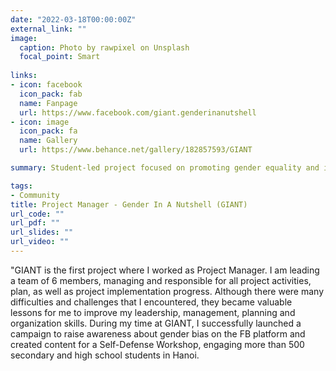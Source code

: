 ```yaml
---
date: "2022-03-18T00:00:00Z"
external_link: ""
image:
  caption: Photo by rawpixel on Unsplash
  focal_point: Smart
  
links:
- icon: facebook
  icon_pack: fab
  name: Fanpage
  url: https://www.facebook.com/giant.genderinanutshell
- icon: image
  icon_pack: fa
  name: Gallery
  url: https://www.behance.net/gallery/182857593/GIANT

summary: Student-led project focused on promoting gender equality and inclusivity

tags:
- Community
title: Project Manager - Gender In A Nutshell (GIANT)
url_code: ""
url_pdf: ""
url_slides: ""
url_video: ""
---
```

"GIANT is the first project where I worked as Project Manager. I am leading a team of 6 members, managing and responsible for all project activities, plan, as well as project implementation progress. Although there were many difficulties and challenges that I encountered, they became valuable lessons for me to improve my leadership, management, planning and organization skills. During my time at GIANT, I successfully launched a campaign to raise awareness about gender bias on the FB platform and created content for a Self-Defense Workshop, engaging more than 500 secondary and high school students in Hanoi.
